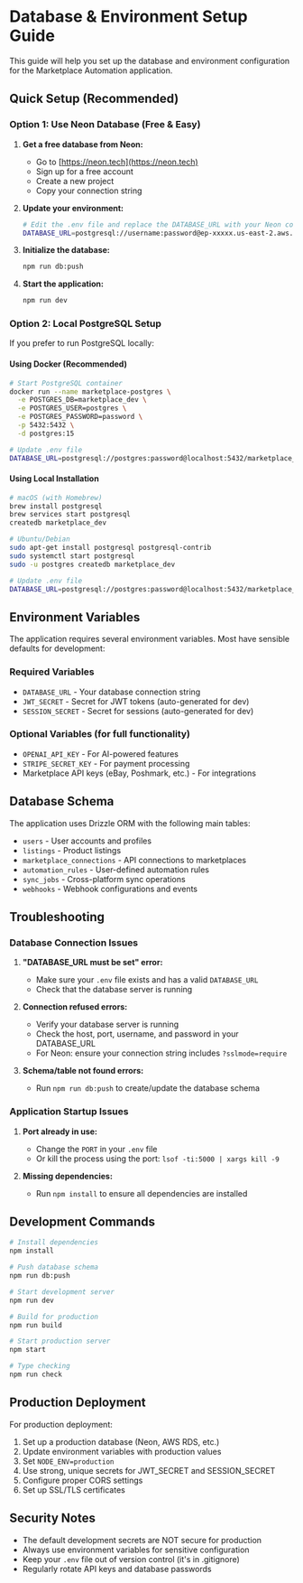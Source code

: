 # Database & Environment Setup Guide

This guide will help you set up the database and environment configuration for the Marketplace Automation application.

## Quick Setup (Recommended)

### Option 1: Use Neon Database (Free & Easy)

1. **Get a free database from Neon:**
   - Go to [https://neon.tech](https://neon.tech)
   - Sign up for a free account
   - Create a new project
   - Copy your connection string

2. **Update your environment:**
   ```bash
   # Edit the .env file and replace the DATABASE_URL with your Neon connection string
   DATABASE_URL=postgresql://username:password@ep-xxxxx.us-east-2.aws.neon.tech/neondb?sslmode=require
   ```

3. **Initialize the database:**
   ```bash
   npm run db:push
   ```

4. **Start the application:**
   ```bash
   npm run dev
   ```

### Option 2: Local PostgreSQL Setup

If you prefer to run PostgreSQL locally:

#### Using Docker (Recommended)
```bash
# Start PostgreSQL container
docker run --name marketplace-postgres \
  -e POSTGRES_DB=marketplace_dev \
  -e POSTGRES_USER=postgres \
  -e POSTGRES_PASSWORD=password \
  -p 5432:5432 \
  -d postgres:15

# Update .env file
DATABASE_URL=postgresql://postgres:password@localhost:5432/marketplace_dev
```

#### Using Local Installation
```bash
# macOS (with Homebrew)
brew install postgresql
brew services start postgresql
createdb marketplace_dev

# Ubuntu/Debian
sudo apt-get install postgresql postgresql-contrib
sudo systemctl start postgresql
sudo -u postgres createdb marketplace_dev

# Update .env file
DATABASE_URL=postgresql://postgres:password@localhost:5432/marketplace_dev
```

## Environment Variables

The application requires several environment variables. Most have sensible defaults for development:

### Required Variables
- `DATABASE_URL` - Your database connection string
- `JWT_SECRET` - Secret for JWT tokens (auto-generated for dev)
- `SESSION_SECRET` - Secret for sessions (auto-generated for dev)

### Optional Variables (for full functionality)
- `OPENAI_API_KEY` - For AI-powered features
- `STRIPE_SECRET_KEY` - For payment processing
- Marketplace API keys (eBay, Poshmark, etc.) - For integrations

## Database Schema

The application uses Drizzle ORM with the following main tables:
- `users` - User accounts and profiles
- `listings` - Product listings
- `marketplace_connections` - API connections to marketplaces
- `automation_rules` - User-defined automation rules
- `sync_jobs` - Cross-platform sync operations
- `webhooks` - Webhook configurations and events

## Troubleshooting

### Database Connection Issues

1. **"DATABASE_URL must be set" error:**
   - Make sure your `.env` file exists and has a valid `DATABASE_URL`
   - Check that the database server is running

2. **Connection refused errors:**
   - Verify your database server is running
   - Check the host, port, username, and password in your DATABASE_URL
   - For Neon: ensure your connection string includes `?sslmode=require`

3. **Schema/table not found errors:**
   - Run `npm run db:push` to create/update the database schema

### Application Startup Issues

1. **Port already in use:**
   - Change the `PORT` in your `.env` file
   - Or kill the process using the port: `lsof -ti:5000 | xargs kill -9`

2. **Missing dependencies:**
   - Run `npm install` to ensure all dependencies are installed

## Development Commands

```bash
# Install dependencies
npm install

# Push database schema
npm run db:push

# Start development server
npm run dev

# Build for production
npm run build

# Start production server
npm start

# Type checking
npm run check
```

## Production Deployment

For production deployment:

1. Set up a production database (Neon, AWS RDS, etc.)
2. Update environment variables with production values
3. Set `NODE_ENV=production`
4. Use strong, unique secrets for JWT_SECRET and SESSION_SECRET
5. Configure proper CORS settings
6. Set up SSL/TLS certificates

## Security Notes

- The default development secrets are NOT secure for production
- Always use environment variables for sensitive configuration
- Keep your `.env` file out of version control (it's in .gitignore)
- Regularly rotate API keys and database passwords